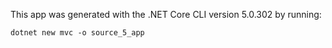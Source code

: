 This app was generated with the .NET Core CLI version 5.0.302 by running:
```
dotnet new mvc -o source_5_app
```
